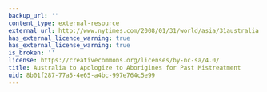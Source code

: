 ```yaml
---
backup_url: ''
content_type: external-resource
external_url: http://www.nytimes.com/2008/01/31/world/asia/31australia.html?gwh=6BB333EC2D685AFECE528A787114A51F
has_external_licence_warning: true
has_external_license_warning: true
is_broken: ''
license: https://creativecommons.org/licenses/by-nc-sa/4.0/
title: Australia to Apologize to Aborigines for Past Mistreatment
uid: 8b01f287-77a5-4e65-a4bc-997e764c5e99
---
```

